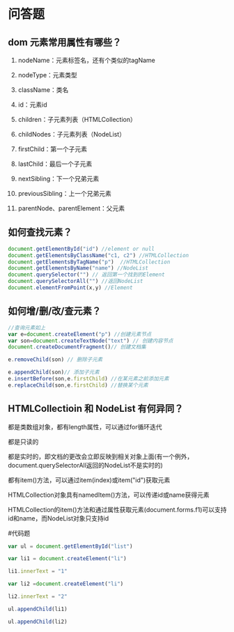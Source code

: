 # 问答题
## dom 元素常用属性有哪些？
1. nodeName：元素标签名，还有个类似的tagName

2. nodeType：元素类型

3. className：类名

4. id：元素id

5. children：子元素列表（HTMLCollection）

6. childNodes：子元素列表（NodeList）

7. firstChild：第一个子元素

8. lastChild：最后一个子元素

9. nextSibling：下一个兄弟元素

10. previousSibling：上一个兄弟元素

11. parentNode、parentElement：父元素
## 如何查找元素？
```javascript
document.getElementById("id") //element or null
document.getElementsByClassName("c1, c2") //HTMLCollection
document.getElementsByTagName("p")  //HTMLCollection
document.getElementsByName("name") //NodeList
document.querySelector("") // 返回第一个找到的Element
document.querySelectorAll("") //返回NodeList
document.elementFromPoint(x,y) //Element
```
## 如何增/删/改/查元素？
```javascript
//查询元素如上
var e=document.createElement("p") //创建元素节点
var son=document.createTextNode("text") // 创建内容节点
document.createDocumentFragment()// 创建文档集

e.removeChild(son) // 删除子元素

e.appendChild(son)// 添加子元素
e.insertBefore(son,e.firstChild) //在某元素之前添加元素
e.replaceChild(son,e.firstChild) //替换某个元素

```
## HTMLCollectioin 和 NodeList 有何异同？
都是类数组对象，都有length属性，可以通过for循环迭代

都是只读的

都是实时的，即文档的更改会立即反映到相关对象上面(有一个例外，document.querySelectorAll返回的NodeList不是实时的)

都有item()方法，可以通过item(index)或item("id")获取元素

HTMLCollection对象具有namedItem()方法，可以传递id或name获得元素

HTMLCollection的item()方法和通过属性获取元素(document.forms.f1)可以支持id和name，而NodeList对象只支持id

#代码题

```javascript
var ul = document.getElementById("list")

var li1 = document.createElement("li")

li1.innerText = "1"

var li2 =document.createElement("li")

li2.innerText = "2"

ul.appendChild(li1)

ul.appendChild(li2)
```